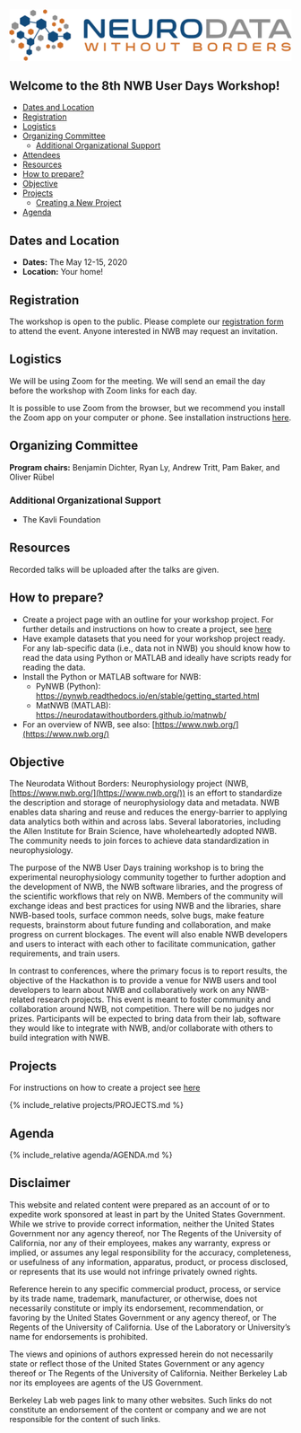 <img alt="Remote hackathon" src="logo_brain_text_white_hor.png">

## Welcome to the 8th NWB User Days Workshop!

  * [Dates and Location](#dates-and-location)
  * [Registration](#registration)
  * [Logistics](#logistics)
  * [Organizing Committee](#organizing-committee)
    * [Additional Organizational Support](#additional-organizational-support)
  * [Attendees](#attendees)
  * [Resources](#resources)
  * [How to prepare?](#how-to-prepare)
  * [Objective](#objective)
  * [Projects](#projects)
     * [Creating a New Project](projects/README.md)
  * [Agenda](#agenda)


## Dates and Location

- **Dates:** The May 12-15, 2020
- **Location:** Your home!


## Registration

The workshop is open to the public. Please complete our [registration form](https://forms.gle/XmgkQhrpGrtv4MqG7) to attend the event. Anyone interested in NWB may request an invitation. 

## Logistics

We will be using Zoom for the meeting. We will send an email the day before the workshop with Zoom links for each day. 

It is possible to use Zoom from the browser, but we recommend you install the Zoom app on your computer or phone. See installation instructions [here](https://zoom.us/download).

## Organizing Committee

**Program chairs:** Benjamin Dichter, Ryan Ly, Andrew Tritt, Pam Baker, and Oliver Rübel

### Additional Organizational Support

- The Kavli Foundation

## Resources

Recorded talks will be uploaded after the talks are given.

## How to prepare?

* Create a project page with an outline for your workshop project. For further details and instructions on how to create a project, see [here](projects/README.md)
* Have example datasets that you need for your workshop project ready. For any lab-specific data (i.e., data not in NWB) you should know how to read the data using Python or MATLAB and ideally have scripts ready for reading the data.
* Install the Python or MATLAB software for NWB: 
  * PyNWB (Python): https://pynwb.readthedocs.io/en/stable/getting_started.html
  * MatNWB (MATLAB): https://neurodatawithoutborders.github.io/matnwb/
* For an overview of NWB, see also: [https://www.nwb.org/](https://www.nwb.org/)

## Objective

The Neurodata Without Borders: Neurophysiology project (NWB, [https://www.nwb.org/](https://www.nwb.org/)) is an effort to standardize the description and storage of neurophysiology data and metadata. NWB enables data sharing and reuse and reduces the energy-barrier to applying data analytics both within and across labs. Several laboratories, including the Allen Institute for Brain Science, have wholeheartedly adopted NWB. The community needs to join forces to achieve data standardization in neurophysiology.

The purpose of the NWB User Days training workshop is to bring the experimental neurophysiology community together to further adoption and the development of NWB, the NWB software libraries, and the progress of the scientific workflows that rely on NWB. Members of the community will exchange ideas and best practices for using NWB and the libraries, share NWB-based tools, surface common needs, solve bugs, make feature requests, brainstorm about future funding and collaboration, and make progress on current blockages. The event will also enable NWB developers and users to interact with each other to facilitate communication, gather requirements, and train users.

In contrast to conferences, where the primary focus is to report results, the objective of the Hackathon is to provide a venue for NWB users and tool developers to learn about NWB and collaboratively work on any NWB-related research projects. This event is meant to foster community and collaboration around NWB, not competition. There will be no judges nor prizes. Participants will be expected to bring data from their lab, software they would like to integrate with NWB, and/or collaborate with others to build integration with NWB.

## Projects

<a name="ProjectsList"/>

For instructions on how to create a project see [here](projects/README.md)

{% include_relative projects/PROJECTS.md %}

## Agenda

{% include_relative agenda/AGENDA.md %}

<h2> Disclaimer </h2>

This website and related content were prepared as an account of or to expedite work sponsored at least in part by the United States Government. While we strive to provide correct information, neither the United States Government nor any agency thereof, nor The Regents of the University of California, nor any of their employees, makes any warranty, express or implied, or assumes any legal responsibility for the accuracy, completeness, or usefulness of any information, apparatus, product, or process disclosed, or represents that its use would not infringe privately owned rights.

Reference herein to any specific commercial product, process, or service by its trade name, trademark, manufacturer, or otherwise, does not necessarily constitute or imply its endorsement, recommendation, or favoring by the United States Government or any agency thereof, or The Regents of the University of California.  Use of the Laboratory or University’s name for endorsements is prohibited.

The views and opinions of authors expressed herein do not necessarily state or reflect those of the United States Government or any agency thereof or The Regents of the University of California.  Neither Berkeley Lab nor its employees are agents of the US Government.

Berkeley Lab web pages link to many other websites.  Such links do not constitute an endorsement of the content or company and we are not responsible for the content of such links.


